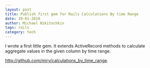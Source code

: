```yaml
---
layout: post
title: Publish first gem for Rails Calculations By time Range
date: 30-01-2010
author: Michael Nikitochkin
tags: rails
category: tech
---
```


I wrote a first little gem. It extends ActiveRecord methods to calculate aggregate values in the given column by time range.

http://github.com/miry/calculations_by_time_range.
